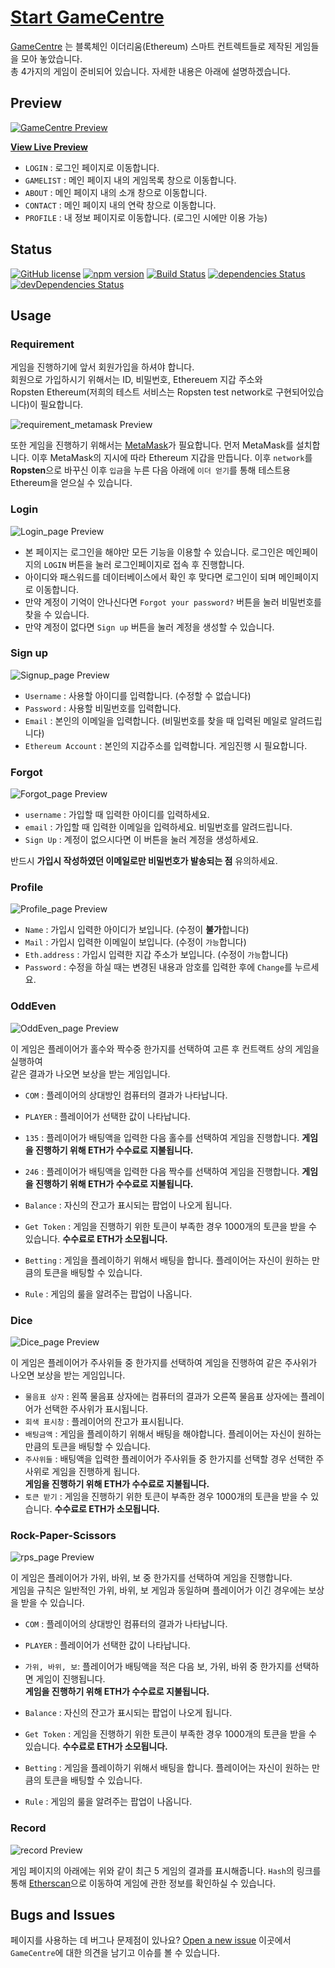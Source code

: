 # [Start GameCentre](http://222.122.203.222:3000/)

[GameCentre](http://222.122.203.222:3000/) 는 블록체인 이더리움(Ethereum) 스마트 컨트렉트들로 제작된 게임들을 모아 놓았습니다.<br>
 총 4가지의 게임이 준비되어 있습니다. 자세한 내용은 아래에 설명하겠습니다.

## Preview

[![GameCentre Preview](./public/img/md/main.PNG)](http://222.122.203.222:3000/)

**[View Live Preview](http://222.122.203.222:3000/)**

- `LOGIN` : 로그인 페이지로 이동합니다.
- `GAMELIST` : 메인 페이지 내의 게임목록 창으로 이동합니다.
- `ABOUT` : 메인 페이지 내의 소개 창으로 이동합니다.
- `CONTACT` : 메인 페이지 내의 연락 창으로 이동합니다.
- `PROFILE` : 내 정보 페이지로 이동합니다. (로그인 시에만 이용 가능)

## Status

[![GitHub license](https://img.shields.io/badge/license-MIT-blue.svg)](https://raw.githubusercontent.com/BlackrockDigital/startbootstrap-freelancer/master/LICENSE)
[![npm version](https://img.shields.io/npm/v/startbootstrap-freelancer.svg)](https://www.npmjs.com/package/startbootstrap-freelancer)
[![Build Status](https://travis-ci.org/BlackrockDigital/startbootstrap-freelancer.svg?branch=master)](https://travis-ci.org/BlackrockDigital/startbootstrap-freelancer)
[![dependencies Status](https://david-dm.org/BlackrockDigital/startbootstrap-freelancer/status.svg)](https://david-dm.org/BlackrockDigital/startbootstrap-freelancer)
[![devDependencies Status](https://david-dm.org/BlackrockDigital/startbootstrap-freelancer/dev-status.svg)](https://david-dm.org/BlackrockDigital/startbootstrap-freelancer?type=dev)

## Usage

### Requirement

게임을 진행하기에 앞서 회원가입을 하셔야 합니다.<br>회원으로 가입하시기 위해서는 ID, 비밀번호, Ethereuem 지갑 주소와 <br>Ropsten Ethereum(저희의 테스트 서비스는 Ropsten test network로 구현되어있습니다)이 필요합니다.

![requirement_metamask Preview](./public/img/md/needMetamask.png)

또한 게임을 진행하기 위해서는 [MetaMask](https://metamask.io/)가 필요합니다.
먼저 MetaMask를 설치합니다. 이후 MetaMask의 지시에 따라 Ethereum 지갑을 만듭니다.
이후 `network`를 **Ropsten**으로 바꾸신 이후 `입금`을 누른 다음 아래에 `이더 얻기`를 통해 테스트용 Ethereum을 얻으실 수 있습니다.

### Login

![Login_page Preview](./public/img/md/login.PNG)

- 본 페이지는 로그인을 해야만 모든 기능을 이용할 수 있습니다. 로그인은 메인페이지의 `LOGIN` 버튼을 눌러 로그인페이지로 접속 후 진행합니다.<br>
- 아이디와 패스워드를 데이터베이스에서 확인 후 맞다면 로그인이 되며 메인페이지로 이동합니다.
- 만약 계정이 기억이 안나신다면 `Forgot your password?` 버튼을 눌러 비밀번호를 찾을 수 있습니다.
- 만약 계정이 없다면 `Sign up` 버튼을 눌러 계정을 생성할 수 있습니다.

### Sign up

![Signup_page Preview](./public/img/md/signup.PNG)

- `Username` : 사용할 아이디를 입력합니다. (수정할 수 없습니다)
- `Password` : 사용할 비밀번호를 입력합니다.
- `Email` : 본인의 이메일을 입력합니다. (비밀번호를 찾을 때 입력된 메일로 알려드립니다)
- `Ethereum Account` : 본인의 지갑주소를 입력합니다. 게임진행 시 필요합니다.

### Forgot

![Forgot_page Preview](public/img/md/forgot.png)

- `username` : 가입할 때 입력한 아이디를 입력하세요.
- `email` : 가입할 때 입력한 이메일을 입력하세요. 비밀번호를 알려드립니다.
- `Sign Up` : 계정이 없으시다면 이 버튼을 눌러 계정을 생성하세요.

반드시 **가입시 작성하였던 이메일로만 비밀번호가 발송되는 점** 유의하세요.

### Profile

![Profile_page Preview](public/img/md/profile.png)

- `Name` : 가입시 입력한 아이디가 보입니다. (수정이 **불가**합니다)
- `Mail` : 가입시 입력한 이메일이 보입니다. (수정이 `가능`합니다)
- `Eth.address` : 가입시 입력한 지갑 주소가 보입니다. (수정이 `가능`합니다)
- `Password` : 수정을 하실 때는 변경된 내용과 암호를 입력한 후에 `Change`를 누르세요.

### OddEven

![OddEven_page Preview](public/img/md/oddeven.png)

이 게임은 플레이어가 홀수와 짝수중 한가지를 선택하여 고른 후 컨트랙트 상의 게임을 실행하여<br>
같은 결과가 나오면 보상을 받는 게임입니다.

- `COM` : 플레이어의 상대방인 컴퓨터의 결과가 나타납니다.
- `PLAYER` : 플레이어가 선택한 값이 나타납니다.

- `135` : 플레이어가 배팅액을 입력한 다음 홀수를 선택하여 게임을 진행합니다. **게임을 진행하기 위해 ETH가 수수료로 지불됩니다.**
- `246` : 플레이어가 배팅액을 입력한 다음 짝수를 선택하여 게임을 진행합니다. **게임을 진행하기 위해 ETH가 수수료로 지불됩니다.**

- `Balance` : 자신의 잔고가 표시되는 팝업이 나오게 됩니다.
- `Get Token` : 게임을 진행하기 위한 토큰이 부족한 경우 1000개의 토큰을 받을 수 있습니다. **수수료로 ETH가 소모됩니다.**
- `Betting` : 게임을 플레이하기 위해서 배팅을 합니다. 플레이어는 자신이 원하는 만큼의 토큰을 배팅할 수 있습니다.
- `Rule` : 게임의 룰을 알려주는 팝업이 나옵니다.

### Dice

![Dice_page Preview](public/img/md/dice.png)

이 게임은 플레이어가 주사위들 중 한가지를 선택하여 게임을 진행하여 같은 주사위가 나오면 보상을 받는 게임입니다.

- `물음표 상자` : 왼쪽 물음표 상자에는 컴퓨터의 결과가 오른쪽 물음표 상자에는 플레이어가 선택한 주사위가 표시됩니다.
- `회색 표시창` : 플레이어의 잔고가 표시됩니다.
- `배팅금액` : 게임을 플레이하기 위해서 배팅을 해야합니다. 플레이어는 자신이 원하는 만큼의 토큰을 배팅할 수 있습니다.
- `주사위들` : 배팅액을 입력한 플레이어가 주사위들 중 한가지를 선택할 경우 선택한 주사위로 게임을 진행하게 됩니다.<br>**게임을 진행하기 위해 ETH가 수수료로 지불됩니다.**
- `토큰 받기` : 게임을 진행하기 위한 토큰이 부족한 경우 1000개의 토큰을 받을 수 있습니다. **수수료로 ETH가 소모됩니다.**

### Rock-Paper-Scissors

![rps_page Preview](public/img/md/rps.png)

이 게임은 플레이어가 가위, 바위, 보 중 한가지를 선택하여 게임을 진행합니다.<br>게임을 규칙은 일반적인 가위, 바위, 보 게임과 동일하며 플레이어가 이긴 경우에는 보상을 받을 수 있습니다.

- `COM` : 플레이어의 상대방인 컴퓨터의 결과가 나타납니다.
- `PLAYER` : 플레이어가 선택한 값이 나타납니다.

- `가위, 바위, 보`: 플레이어가 배팅액을 적은 다음 보, 가위, 바위 중 한가지를 선택하면 게임이 진행됩니다.<br>**게임을 진행하기 위해 ETH가 수수료로 지불됩니다.**

- `Balance` : 자신의 잔고가 표시되는 팝업이 나오게 됩니다.
- `Get Token` : 게임을 진행하기 위한 토큰이 부족한 경우 1000개의 토큰을 받을 수 있습니다. **수수료로 ETH가 소모됩니다.**
- `Betting` : 게임을 플레이하기 위해서 배팅을 합니다. 플레이어는 자신이 원하는 만큼의 토큰을 배팅할 수 있습니다.
- `Rule` : 게임의 룰을 알려주는 팝업이 나옵니다.

### Record

![record Preview](public/img/md/recode.png)

게임 페이지의 아래에는 위와 같이 최근 5 게임의 결과를 표시해줍니다.
`Hash`의 링크를 통해 [Etherscan](https://etherscan.io)으로 이동하여 게임에 관한 정보를 확인하실 수 있습니다.

## Bugs and Issues

페이지를 사용하는 데 버그나 문제점이 있나요? [Open a new issue](https://github.com/dnflwlq3231/Crypto-Gamecentre/issues) 이곳에서 `GameCentre`에 대한 의견을 남기고 이슈를 볼 수 있습니다.

